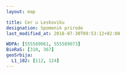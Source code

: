 ```yaml
---
layout: map

title: Cer u Leskoviku
designation: Spomenik prirode
last_modified_at: 2018-07-30T09:53:12+02:00

WDPA: [555589061, 555589073]
BioRaS: [310, 367]
geoSrbija:
  L1_182: [112, 124]
---
```

